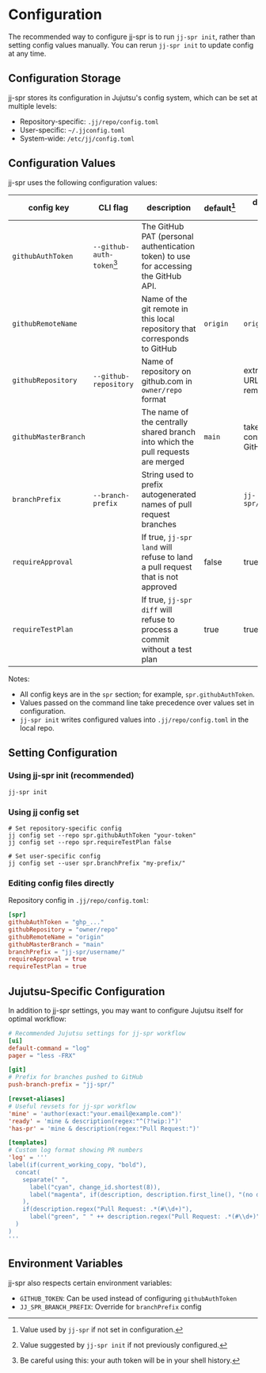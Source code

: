 # Configuration

The recommended way to configure jj-spr is to run `jj-spr init`, rather than setting config values manually. You can rerun `jj-spr init` to update config at any time.

## Configuration Storage

jj-spr stores its configuration in Jujutsu's config system, which can be set at multiple levels:
- Repository-specific: `.jj/repo/config.toml`
- User-specific: `~/.jjconfig.toml`
- System-wide: `/etc/jj/config.toml`

## Configuration Values

jj-spr uses the following configuration values:

| config key           | CLI flag                          | description                                                                         | default[^default] | default in `jj-spr init`[^initdefault]        |
| -------------------- | --------------------------------- | ----------------------------------------------------------------------------------- | ----------------- | --------------------------------------------- |
| `githubAuthToken`    | `--github-auth-token`[^cli-token] | The GitHub PAT (personal authentication token) to use for accessing the GitHub API. |                   |                                               |
| `githubRemoteName`   |                                   | Name of the git remote in this local repository that corresponds to GitHub          | `origin`          | `origin`                                      |
| `githubRepository`   | `--github-repository`             | Name of repository on github.com in `owner/repo` format                             |                   | extracted from the URL of the GitHub remote   |
| `githubMasterBranch` |                                   | The name of the centrally shared branch into which the pull requests are merged     | `main`            | taken from repository configuration on GitHub |
| `branchPrefix`       | `--branch-prefix`                 | String used to prefix autogenerated names of pull request branches                  |                   | `jj-spr/GITHUB_USERNAME/`                     |
| `requireApproval`    |                                   | If true, `jj-spr land` will refuse to land a pull request that is not approved     | false             | true                                          |
| `requireTestPlan`    |                                   | If true, `jj-spr diff` will refuse to process a commit without a test plan         | true              | true                                          |

Notes:
- All config keys are in the `spr` section; for example, `spr.githubAuthToken`.
- Values passed on the command line take precedence over values set in configuration.
- `jj-spr init` writes configured values into `.jj/repo/config.toml` in the local repo.

## Setting Configuration

### Using jj-spr init (recommended)
```shell
jj-spr init
```

### Using jj config set
```shell
# Set repository-specific config
jj config set --repo spr.githubAuthToken "your-token"
jj config set --repo spr.requireTestPlan false

# Set user-specific config
jj config set --user spr.branchPrefix "my-prefix/"
```

### Editing config files directly

Repository config in `.jj/repo/config.toml`:
```toml
[spr]
githubAuthToken = "ghp_..."
githubRepository = "owner/repo"
githubRemoteName = "origin"
githubMasterBranch = "main"
branchPrefix = "jj-spr/username/"
requireApproval = true
requireTestPlan = true
```

## Jujutsu-Specific Configuration

In addition to jj-spr settings, you may want to configure Jujutsu itself for optimal workflow:

```toml
# Recommended Jujutsu settings for jj-spr workflow
[ui]
default-command = "log"
pager = "less -FRX"

[git]
# Prefix for branches pushed to GitHub
push-branch-prefix = "jj-spr/"

[revset-aliases]
# Useful revsets for jj-spr workflow
'mine' = 'author(exact:"your.email@example.com")'
'ready' = 'mine & description(regex:"^(?!wip:)")'
'has-pr' = 'mine & description(regex:"Pull Request:")'

[templates]
# Custom log format showing PR numbers
'log' = '''
label(if(current_working_copy, "bold"),
  concat(
    separate(" ",
      label("cyan", change_id.shortest(8)),
      label("magenta", if(description, description.first_line(), "(no description)"))
    ),
    if(description.regex("Pull Request: .*(#\\d+)"), 
      label("green", " " ++ description.regex("Pull Request: .*(#\\d+)")))
  )
)
'''
```

## Environment Variables

jj-spr also respects certain environment variables:

- `GITHUB_TOKEN`: Can be used instead of configuring `githubAuthToken`
- `JJ_SPR_BRANCH_PREFIX`: Override for `branchPrefix` config

[^default]: Value used by `jj-spr` if not set in configuration.
[^initdefault]: Value suggested by `jj-spr init` if not previously configured.
[^cli-token]: Be careful using this: your auth token will be in your shell history.